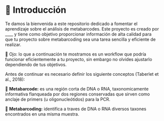 #  :dna: Introducción
Te damos la bienvenida a este repositorio dedicado a fomentar el aprendizaje sobre el análisis de metabarcodes. Este proyecto es creado por ____ y tiene como objetivo proporcionar información de alta calidad para que tu proyecto sobre metabarcoding sea una tarea sencilla y eficiente de realizar. 

:eyes: Ojo: lo que a continuación te mostramos es un workflow que podría funcionar eficientemente a tu proyecto, sin embargo no olvides ajustarlo dependiendo de tus objetivos.

Antes de continuar es necesario definir los siguiente conceptos (Taberlet et al., 2018):

:dna: **Metabarcode:** es una región corta de DNA o RNA, taxonomicamente informativa flanqueada por dos regiones conservadas que sirven como anclaje de primers (u oligonucleótidos) para la PCR.

:dna: **Metabarcoding:** identifica a traves de DNA o RNA diversos taxones encontrados en una misma muestra.
